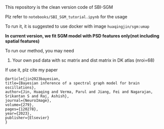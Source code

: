This repository is the clean version code of SBI-SGM

Plz refer to `notebooks/SBI_SGM_tutorial.ipynb` for the usage

To run it, it is suggested to use docker with image `huaqingjin/sgm:umap`

**In current version, we fit SGM model with PSD features only(not including spatial features)**

To run our method, you may need 

1. Your own psd data with sc matrix and dist matrix in DK atlas (nroi=68)


If use it, plz cite my paper

```
@article{jin2023bayesian,
title={Bayesian inference of a spectral graph model for brain oscillations},
author={Jin, Huaqing and Verma, Parul and Jiang, Fei and Nagarajan, Srikantan S and Raj, Ashish},
journal={NeuroImage},
volume={279},
pages={120278},
year={2023},
publisher={Elsevier}
}
```
